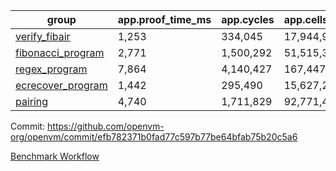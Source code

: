 | group | app.proof_time_ms | app.cycles | app.cells_used | leaf.proof_time_ms | leaf.cycles | leaf.cells_used |
| -- | -- | -- | -- | -- | -- | -- |
| [verify_fibair](https://github.com/openvm-org/openvm/blob/benchmark-results/benchmarks/verify_fibair-efb782371b0fad77c597b77be64bfab75b20c5a6.md) | 1,253 |  334,045 |  17,944,903 |- | - | - |
| [fibonacci_program](https://github.com/openvm-org/openvm/blob/benchmark-results/benchmarks/fibonacci-efb782371b0fad77c597b77be64bfab75b20c5a6.md) | 2,771 |  1,500,292 |  51,515,344 | 3,882 |  1,263,102 |  70,611,998 |
| [regex_program](https://github.com/openvm-org/openvm/blob/benchmark-results/benchmarks/regex-efb782371b0fad77c597b77be64bfab75b20c5a6.md) | 7,864 |  4,140,427 |  167,447,871 | 15,084 |  3,981,767 |  305,406,375 |
| [ecrecover_program](https://github.com/openvm-org/openvm/blob/benchmark-results/benchmarks/ecrecover-efb782371b0fad77c597b77be64bfab75b20c5a6.md) | 1,442 |  295,490 |  15,627,255 | 13,183 |  2,990,727 |  245,269,039 |
| [pairing](https://github.com/openvm-org/openvm/blob/benchmark-results/benchmarks/pairing-efb782371b0fad77c597b77be64bfab75b20c5a6.md) | 4,740 |  1,711,829 |  92,771,449 | 14,136 |  3,267,152 |  274,601,085 |


Commit: https://github.com/openvm-org/openvm/commit/efb782371b0fad77c597b77be64bfab75b20c5a6

[Benchmark Workflow](https://github.com/openvm-org/openvm/actions/runs/13978920834)

